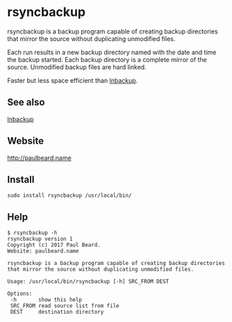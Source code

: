 # rsyncbackup

rsyncbackup is a backup program capable of creating backup directories that mirror the source without duplicating unmodified files.

Each run results in a new backup directory named with the date and time the backup started.
Each backup directory is a complete mirror of the source.
Unmodified backup files are hard linked.

Faster but less space efficient than [lnbackup](../../../lnbackup).

## See also

[lnbackup](../../../lnbackup)

## Website

http://paulbeard.name

## Install

    sudo install rsyncbackup /usr/local/bin/

## Help

    $ rsyncbackup -h
    rsyncbackup version 1
    Copyright (c) 2017 Paul Beard.
    Website: paulbeard.name

    rsyncbackup is a backup program capable of creating backup directories that mirror the source without duplicating unmodified files.

    Usage: /usr/local/bin/rsyncbackup [-h] SRC_FROM DEST

    Options:
     -h       show this help
     SRC_FROM read source list from file
     DEST     destination directory
